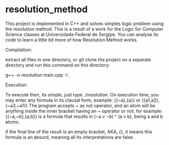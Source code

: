 resolution_method
=================

This project is implemented in C++ and solves simples logic problem using the resolution method.
This is a result of a work for the Logic for Computer Science classes at Universidade Federal de Sergipe.
You can analyse its code to learn a little bit more of how Resolution Method works.

Compilation:

extract all files in one directory, or git clone the project on a separate directory and run this command on this directory:

  g++ -o resolution main.cpp -I .

Execution:

To execute then, its simple, just type ./resolution.
On execution time, you may enter any formula in its clausal form, example: {{~a},{a}} or {{a1,a2},{~a3,~a1}}
The program accepts ~ as not operator, and an atom will be anything inside the inner bracket having an ~ operator or not. for example: {{~a,~b},{a,b}} is a formula that results in (¬a v ¬b) ^ (a v b), being a and b atoms.

if the final line of the result is an empty bracket, AKA, {}, it means this formula is an absurd, meaning all its interpretations are false.
